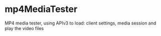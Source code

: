 # mp4MediaTester
MP4 media tester, using APIv3 to load: client settings, media session and play the video files
